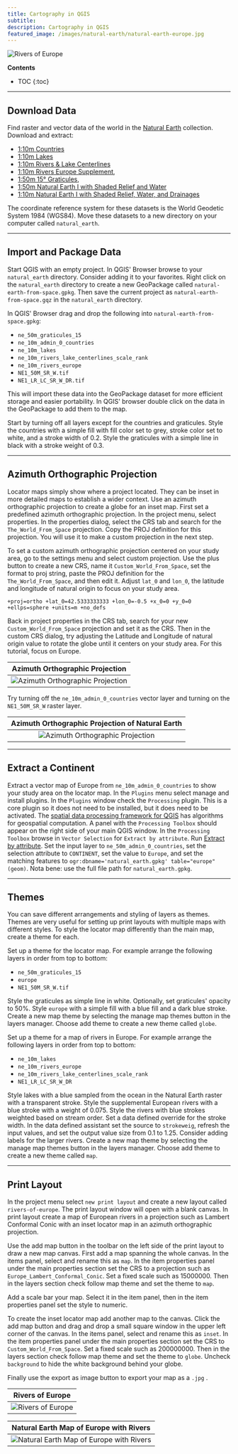 ```yaml
---
title: Cartography in QGIS
subtitle:
description: Cartography in QGIS
featured_image: /images/natural-earth/natural-earth-europe.jpg
---
```


![Rivers of Europe](/images/natural-earth/natural-earth-europe.jpg)

**Contents**
* TOC
{:toc}

---

## Download Data

Find <i class="ms ms-raster"></i> raster
and <i class="ms ms-line"></i> vector data
of the world in the
[Natural Earth](https://www.naturalearthdata.com/) collection.
Download and extract:
* <i class="ms ms-polygon"></i>
[1:10m Countries](https://www.naturalearthdata.com/http//www.naturalearthdata.com/download/10m/cultural/ne_10m_admin_0_countries.zip)
* <i class="ms ms-polygon"></i>
[1:10m Lakes](https://www.naturalearthdata.com/http//www.naturalearthdata.com/download/10m/physical/ne_10m_lakes.zip)
* <i class="ms ms-line"></i>
[1:10m Rivers & Lake Centerlines](https://www.naturalearthdata.com/http//www.naturalearthdata.com/download/10m/physical/ne_10m_rivers_lake_centerlines_scale_rank.zip)
* <i class="ms ms-line"></i>
[1:10m Rivers Europe Supplement](https://www.naturalearthdata.com/http//www.naturalearthdata.com/download/10m/physical/ne_10m_rivers_europe.zip),
* <i class="ms ms-graticule"></i>
[1:50m 15° Graticules](https://www.naturalearthdata.com/http//www.naturalearthdata.com/download/50m/physical/ne_50m_graticules_15.zip),
* <i class="ms ms-raster"></i>
[1:50m Natural Earth I with Shaded Relief and Water](https://www.naturalearthdata.com/http//www.naturalearthdata.com/download/50m/raster/NE1_50M_SR_W.zip)
* <i class="ms ms-raster"></i>
[1:10m Natural Earth I with Shaded Relief, Water, and Drainages](https://www.naturalearthdata.com/http//www.naturalearthdata.com/download/10m/raster/NE1_LR_LC_SR_W_DR.zip)

The <i class="ms ms-sphere"></i> coordinate reference system
for these datasets is the
World Geodetic System 1984 (WGS84).
Move these datasets to
a new <i class="ms ms-directory"></i> directory
on your computer called `natural_earth`.

---

## Import and Package Data

Start QGIS with an empty project.
In QGIS' Browser browse
to your <i class="ms ms-directory"></i>
`natural_earth` directory.
Consider adding it to your favorites.
Right click on the `natural_earth` directory
to create a new
<i class="ms ms-database"></i> GeoPackage
called `natural-earth-from-space.gpkg`.
Then save the current project as
`natural-earth-from-space.gqz`
in the `natural_earth` directory.

In QGIS' Browser drag and drop
the following into `natural-earth-from-space.gpkg`:
* `ne_50m_graticules_15`
* `ne_10m_admin_0_countries`
* `ne_10m_lakes`
* `ne_10m_rivers_lake_centerlines_scale_rank`
* `ne_10m_rivers_europe`
* `NE1_50M_SR_W.tif`
* `NE1_LR_LC_SR_W_DR.tif`

This will import these data into
the <i class="ms ms-database"></i> GeoPackage
dataset for more efficient storage
and easier portability.
In QGIS' browser double click
on the data in the GeoPackage
to add them to the map.

Start by turning off all layers
except for the countries and graticules.
Style the countries with a simple fill
with fill color set to grey,
stroke color set to white,
and a stroke width of 0.2.
Style the graticules with a simple line
in black with a stroke weight of 0.3.

---

## Azimuth Orthographic Projection

Locator maps simply show where a project located.
They can be inset in more detailed maps to
establish a wider context.
Use an <i class="ms ms-sphere"></i>
azimuth orthographic projection
to create a globe for an inset map.
First set a predefined azimuth orthographic projection.
In the project menu, select properties.
In the properties dialog, select the CRS tab
and search for the `The_World_From_Space` projection.
Copy the PROJ definition for this projection.
You will use it to make a custom projection
in the next step.

To set a custom azimuth orthographic projection
centered on your study area,
go to the settings menu
and select custom projection.
Use the plus button to create a new CRS,
name it `Custom_World_From_Space`,
set the format to proj string,
paste the PROJ definition for the
`The_World_From_Space`,
and then edit it.
Adjust `lat_0` and `lon_0`,
the latitude and longitude
of natural origin
to focus on your study area.
```
+proj=ortho +lat_0=42.5333333333 +lon_0=-0.5 +x_0=0 +y_0=0 +ellps=sphere +units=m +no_defs
```
Back in project properties in the CRS tab,
search for your new `Custom_World_From_Space` projection
and set it as the CRS.
Then in the custom CRS dialog,
try adjusting the Latitude and Longitude
of natural origin value to rotate the globe
until it centers on your study area.
For this tutorial, focus on Europe.

| Azimuth Orthographic Projection |
|:---:|
| ![Azimuth Orthographic Projection](/images/natural-earth/globe.jpg) |

Try turning off the
<i class="ms ms-polygon"></i>
`ne_10m_admin_0_countries`
vector layer
and turning on the
<i class="ms ms-raster"></i>
`NE1_50M_SR_W`
raster layer.

| Azimuth Orthographic Projection of Natural Earth |
|:---:|
| ![Azimuth Orthographic Projection](/images/natural-earth/globe-wth-rivers.jpg) |

---

## Extract a Continent

Extract a vector map of Europe from
<i class="ms ms-polygon"></i>
`ne_10m_admin_0_countries`
to show your study area on the locator map.
In the `Plugins` menu
select manage and install plugins.
In the `Plugins` window
check the `Processing` plugin.
This is a core plugin
so it does not need to be installed,
but it does need to be activated.
The [spatial data processing framework for QGIS](https://docs.qgis.org/3.10/en/docs/user_manual/processing/index.html)
has algorithms for geospatial computation.
A panel with the `Processing Toolbox`
should appear on the right side
of your main QGIS window.
In the `Processing Toolbox` browse
in `Vector Selection` for
`Extract by attribute`.
Run [Extract by attribute](https://docs.qgis.org/3.10/en/docs/user_manual/processing_algs/qgis/vectorselection.html#extract-by-attribute).
Set the input layer to `ne_50m_admin_0_countries`, set the selection attribute to `CONTINENT`, set the value to `Europe`, and set the matching features to `ogr:dbname='natural_earth.gpkg' table="europe" (geom)`.
Nota bene: use the full file path for `natural_earth.gpkg`.

---

## Themes

You can save different arrangements
and styling of layers as themes.
Themes are very useful for setting up
print layouts with multiple maps
with different styles.
To <i class="ms ms-style"></i> style
the locator map
differently than the main map,
create a theme for each.

Set up a theme for the locator map.
For example arrange the following layers
in order from top to bottom:
* `ne_50m_graticules_15`
* `europe`
* `NE1_50M_SR_W.tif`

Style the graticules as simple line in white.
Optionally, set graticules' opacity to 50%.
Style `europe` with a simple fill
with a blue fill and a dark blue stroke.
Create a new map theme by
selecting the manage map themes button
in the layers manager.
Choose add theme to create
a new theme called `globe`.

Set up a theme for a
map of rivers in Europe.
For example arrange the following layers
in order from top to bottom:
* `ne_10m_lakes`
* `ne_10m_rivers_europe`
* `ne_10m_rivers_lake_centerlines_scale_rank`
* `NE1_LR_LC_SR_W_DR`

Style lakes with a blue sampled
<i class="ms ms-color-picker"></i>
from the ocean  in the Natural Earth raster
with a transparent stroke.
Style the supplemental European rivers
with a blue stroke with a weight of 0.075.
Style the rivers with blue strokes
weighted based on stream order.
Set a data defined override
for the stroke width.
In the data defined assistant
set the source to `strokeweig`,
refresh the input values,
and set the output value size from
0.1 to 1.25.
Consider adding labels for the larger rivers.
Create a new map theme by
selecting the manage map themes button
in the layers manager.
Choose add theme to create
a new theme called `map`.

---

## Print Layout

In the project menu
select `new print layout`
and create a new layout
called `rivers-of-europe`.
The print layout window will open
with a blank canvas.
In print layout create
a <i class="ms ms-map"></i>
map of European rivers in a projection
such as Lambert Conformal Conic
with an <i class="ms ms-globe"></i>
inset locator map
in an azimuth orthographic projection.

Use the add map button in the toolbar
on the left side of the print layout
to draw a new map canvas.
First add a map spanning the whole canvas.
In the items panel,
select and rename this as `map`.
In the item properties panel
under the main properties section
set the CRS to a projection such as
`Europe_Lambert_Conformal_Conic`.
Set a fixed scale such as 15000000.
Then in the layers section
check follow map theme
and set the theme to `map`.

Add a scale bar your map.
Select it in the item panel,
then in the item properties panel
set the style to numeric.

To create the inset locator map
add another map to the canvas.
Click the add map button and
drag and drop a small square window
in the upper left corner of the canvas.
In the items panel,
select and rename this as `inset`.
In the item properties panel
under the main properties section
set the CRS to `Custom_World_From_Space`.
Set a fixed scale such as 200000000.
Then in the layers section
check follow map theme
and set the theme to `globe`.
Uncheck `background` to hide
the white background behind your globe.

Finally use the export as image button
to export your map as a `.jpg` <i class="ms ms-img"></i>.

| Rivers of Europe |
|:---:|
| ![Rivers of Europe](/images/natural-earth/rivers-of-europe.jpg) |

| Natural Earth Map of Europe with Rivers |
|:---:|
| ![Natural Earth Map of Europe with Rivers](/images/natural-earth/natural-earth-europe.jpg) |
